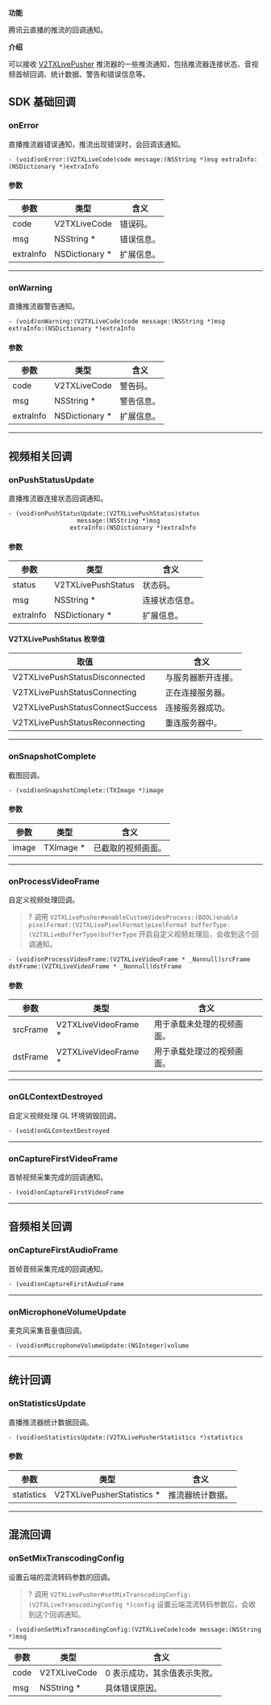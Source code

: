 __功能__

腾讯云直播的推流的回调通知。

**介绍**

可以接收 [V2TXLivePusher](https://liteav.sdk.qcloud.com/doc/api/zh-cn/group__V2TXLivePusher__ios.html) 推流器的一些推流通知，包括推流器连接状态、音视频首帧回调、统计数据、警告和错误信息等。


## SDK 基础回调
### onError

直播推流器错误通知，推流出现错误时，会回调该通知。
```
- (void)onError:(V2TXLiveCode)code message:(NSString *)msg extraInfo:(NSDictionary *)extraInfo
```

#### 参数

| 参数 | 类型 | 含义 |
|-----|-----|-----|
| code      | V2TXLiveCode    | 错误码。   |
| msg       | NSString * | 错误信息。 |
| extraInfo | NSDictionary * | 扩展信息。 |

***

### onWarning

直播推流器警告通知。
```
- (void)onWarning:(V2TXLiveCode)code message:(NSString *)msg extraInfo:(NSDictionary *)extraInfo
```
 
#### 参数

| 参数 | 类型 | 含义 |
|-----|-----|-----|
| code      | V2TXLiveCode    | 警告码。   |
| msg       | NSString * | 警告信息。 |
| extraInfo | NSDictionary * | 扩展信息。 |

***

## 视频相关回调
### onPushStatusUpdate

直播推流器连接状态回调通知。
```
- (void)onPushStatusUpdate:(V2TXLivePushStatus)status
                   message:(NSString *)msg
                 extraInfo:(NSDictionary *)extraInfo
```

#### 参数

| 参数 | 类型 | 含义 |
|-----|-----|-----|
| status    | V2TXLivePushStatus | 状态码。       |
| msg       | NSString *         | 连接状态信息。 |
| extraInfo | NSDictionary *     | 扩展信息。     |

[](id:V2TXLivePushStatus)

#### V2TXLivePushStatus 枚举值

| 取值 | 含义 |
|---------|---------|
| V2TXLivePushStatusDisconnected | 与服务器断开连接。 |
| V2TXLivePushStatusConnecting | 正在连接服务器。 |
| V2TXLivePushStatusConnectSuccess | 连接服务器成功。 |
| V2TXLivePushStatusReconnecting | 重连服务器中。 |

***

### onSnapshotComplete

截图回调。
```
- (void)onSnapshotComplete:(TXImage *)image
```

#### 参数

| 参数 | 类型 | 含义 |
|-----|-----|-----|
| image | TXImage * | 已截取的视频画面。 |

***

### onProcessVideoFrame

自定义视频处理回调。
>? 调用 `V2TXLivePusher#enableCustomVideoProcess:(BOOL)enable pixelFormat:(V2TXLivePixelFormat)pixelFormat bufferType:(V2TXLiveBufferType)bufferType` 开启自定义视频处理后，会收到这个回调通知。

```
- (void)onProcessVideoFrame:(V2TXLiveVideoFrame * _Nonnull)srcFrame dstFrame:(V2TXLiveVideoFrame * _Nonnull)dstFrame
```

#### 参数

| 参数 | 类型 | 含义 |
|-----|-----|-----|
| srcFrame | V2TXLiveVideoFrame * | 用于承载未处理的视频画面。 |
| dstFrame | V2TXLiveVideoFrame * | 用于承载处理过的视频画面。 |

***

### onGLContextDestroyed
自定义视频处理 GL 环境销毁回调。
```
- (void)onGLContextDestroyed
```
***

### onCaptureFirstVideoFrame
首帧视频采集完成的回调通知。
```
- (void)onCaptureFirstVideoFrame
```

***
## 音频相关回调
### onCaptureFirstAudioFrame
首帧音频采集完成的回调通知。
```
- (void)onCaptureFirstAudioFrame
```

***

### onMicrophoneVolumeUpdate
麦克风采集音量值回调。
```
- (void)onMicrophoneVolumeUpdate:(NSInteger)volume
```

***

## 统计回调
### onStatisticsUpdate
直播推流器统计数据回调。
```
- (void)onStatisticsUpdate:(V2TXLivePusherStatistics *)statistics
```

#### 参数

| 参数 | 类型 | 含义 |
|-----|-----|-----|
| statistics | V2TXLivePusherStatistics * | 推流器统计数据。 |

***

## 混流回调
### onSetMixTranscodingConfig
设置云端的混流转码参数的回调。

> ? 调用 `V2TXLivePusher#setMixTranscodingConfig:(V2TXLiveTranscodingConfig *)config` 设置云端混流转码参数后，会收到这个回调通知。

```
- (void)onSetMixTranscodingConfig:(V2TXLiveCode)code message:(NSString *)msg
```
| 参数 | 类型 | 含义 |
|-----|-----|-----|
| code | V2TXLiveCode | 0 表示成功，其余值表示失败。 |
| msg | NSString * | 具体错误原因。 |

